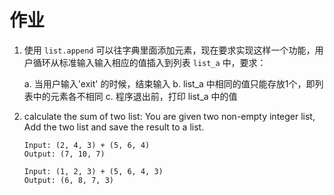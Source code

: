 # 作业

1. 使用 `list.append` 可以往字典里面添加元素，现在要求实现这样一个功能，用户循环从标准输入输入相应的值插入到列表 `list_a` 中，要求：

    a. 当用户输入'exit' 的时候，结束输入
    b. list_a 中相同的值只能存放1个，即列表中的元素各不相同
    c. 程序退出前，打印 list_a 中的值
    
2. calculate the sum of two list:
    You are given two non-empty integer list, Add the two list and save the result to a list.

    ```
    Input: (2, 4, 3) + (5, 6, 4)
    Output: (7, 10, 7)

    Input: (1, 2, 3) + (5, 6, 4, 3)
    Output: (6, 8, 7, 3)